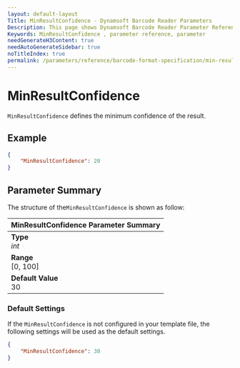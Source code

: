 ```yaml
---
layout: default-layout
Title: MinResultConfidence - Dynamsoft Barcode Reader Parameters
Description: This page shows Dynamsoft Barcode Reader Parameter Reference for MinResultConfidence.
Keywords: MinResultConfidence , parameter reference, parameter
needGenerateH3Content: true
needAutoGenerateSidebar: true
noTitleIndex: true
permalink: /parameters/reference/barcode-format-specification/min-result-confidence.html
---
```


# MinResultConfidence  

`MinResultConfidence` defines the minimum confidence of the result.
## Example


```json
{
    "MinResultConfidence": 20
}
```

## Parameter Summary
The structure of the`MinResultConfidence` is shown as follow:

| MinResultConfidence  Parameter Summary |
| :--------------------------------- |
| **Type**<br>*int* |
| **Range**<br>[0, 100] |
| **Default Value**<br> 30|


### Default Settings

If the `MinResultConfidence` is not configured in your template file, the following settings will be used as the default settings.

```json
{
    "MinResultConfidence": 30
}
```